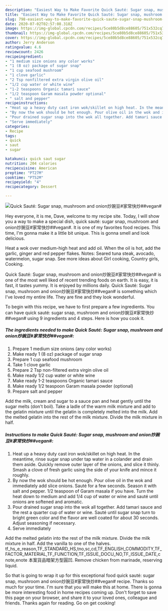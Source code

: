 ```yaml
---
description: "Easiest Way to Make Favorite Quick Sauté: Sugar snap, mushroom and onion炒豌豆#家常快炒##vegan#"
title: "Easiest Way to Make Favorite Quick Sauté: Sugar snap, mushroom and onion炒豌豆#家常快炒##vegan#"
slug: 798-easiest-way-to-make-favorite-quick-saute-sugar-snap-mushroom-and-onionvegan
date: 2020-07-02T02:57:08.318Z
image: https://img-global.cpcdn.com/recipes/5ce80b5d8ce88605/751x532cq70/quick-saute-sugar-snap-mushroom-and-onion炒豌豆家常快炒vegan-recipe-main-photo.jpg
thumbnail: https://img-global.cpcdn.com/recipes/5ce80b5d8ce88605/751x532cq70/quick-saute-sugar-snap-mushroom-and-onion炒豌豆家常快炒vegan-recipe-main-photo.jpg
cover: https://img-global.cpcdn.com/recipes/5ce80b5d8ce88605/751x532cq70/quick-saute-sugar-snap-mushroom-and-onion炒豌豆家常快炒vegan-recipe-main-photo.jpg
author: Jerry Anderson
ratingvalue: 4.6
reviewcount: 2426
recipeingredient:
- "1 medium size onions any color works"
- "1 (8 oz) package of sugar snap"
- "1 cup seafood mushroom"
- "1 clove garlic"
- "2 Tsp nonfiltered extra virgin olive oil"
- "1/2 cup water or white wine"
- "1-2 teaspoons Organic tamari sauce"
- "1/2 teaspoon Garam masala powder optional"
- " salt and pepper"
recipeinstructions:
- "Heat up a heavy duty cast iron wok/skillet on high heat. In the meantime, rinse sugar snap under tap water in a colander and drain them aside. Quickly remove outer layer of the onions, and slice it thinly. Smash a clove of fresh garlic using the side of your knife and mince it roughly."
- "By now the wok should be hot enough. Pour olive oil in the wok and immediately add slice onions. Sauté for a few seconds. Season it with salt and pepper. 1/2 teaspoon of Garam masala if you have. Turn the heat down to medium and add 1/4 cup of water or wine and sauté until onions are softened and aromatic."
- "Pour drained sugar snap into the wok all together. Add tamari sauce and the rest a quarter cup of water or wine. Sauté until sugar snap turn to bright green color and the flavor are well coated for about 30 seconds. Adjust seasoning if necessary."
- "Serve immediately"
categories:
- Recipe
tags:
- quick
- saut
- sugar

katakunci: quick saut sugar 
nutrition: 204 calories
recipecuisine: American
preptime: "PT27M"
cooktime: "PT52M"
recipeyield: "4"
recipecategory: Dessert

---
```



![Quick Sauté: Sugar snap, mushroom and onion炒豌豆#家常快炒##vegan#](https://img-global.cpcdn.com/recipes/5ce80b5d8ce88605/751x532cq70/quick-saute-sugar-snap-mushroom-and-onion炒豌豆家常快炒vegan-recipe-main-photo.jpg)

Hey everyone, it is me, Dave, welcome to my recipe site. Today, I will show you a way to make a special dish, quick sauté: sugar snap, mushroom and onion炒豌豆#家常快炒##vegan#. It is one of my favorites food recipes. This time, I'm gonna make it a little bit unique. This is gonna smell and look delicious.

Heat a wok over medium-high heat and add oil. When the oil is hot, add the garlic, ginger and red pepper flakes. Notes: Seared tuna steak, avocado, watermelon, sugar snap. See more ideas about Girl cooking, Country girls, Cooking.

Quick Sauté: Sugar snap, mushroom and onion炒豌豆#家常快炒##vegan# is one of the most well liked of recent trending foods on earth. It is easy, it is fast, it tastes yummy. It is enjoyed by millions daily. Quick Sauté: Sugar snap, mushroom and onion炒豌豆#家常快炒##vegan# is something which I've loved my entire life. They are fine and they look wonderful.


To begin with this recipe, we have to first prepare a few ingredients. You can have quick sauté: sugar snap, mushroom and onion炒豌豆#家常快炒##vegan# using 9 ingredients and 4 steps. Here is how you cook it.

<!--inarticleads1-->

##### The ingredients needed to make Quick Sauté: Sugar snap, mushroom and onion炒豌豆#家常快炒##vegan#:

1. Prepare 1 medium size onions (any color works)
1. Make ready 1 (8 oz) package of sugar snap
1. Prepare 1 cup seafood mushroom
1. Take 1 clove garlic
1. Prepare 2 Tsp non-filtered extra virgin olive oil
1. Make ready 1/2 cup water or white wine
1. Make ready 1-2 teaspoons Organic tamari sauce
1. Make ready 1/2 teaspoon Garam masala powder (optional)
1. Prepare  salt and pepper


Add the milk, cream and sugar to a sauce pan and heat gently until the sugar melts (don&#39;t boil). Take a ladle of the warm milk mixture and add to the gelatin mixture until the gelatin is completely melted into the milk. Add the melted gelatin into the rest of the milk mixture. Divide the milk mixture in half. 

<!--inarticleads2-->

##### Instructions to make Quick Sauté: Sugar snap, mushroom and onion炒豌豆#家常快炒##vegan#:

1. Heat up a heavy duty cast iron wok/skillet on high heat. In the meantime, rinse sugar snap under tap water in a colander and drain them aside. Quickly remove outer layer of the onions, and slice it thinly. Smash a clove of fresh garlic using the side of your knife and mince it roughly.
1. By now the wok should be hot enough. Pour olive oil in the wok and immediately add slice onions. Sauté for a few seconds. Season it with salt and pepper. 1/2 teaspoon of Garam masala if you have. Turn the heat down to medium and add 1/4 cup of water or wine and sauté until onions are softened and aromatic.
1. Pour drained sugar snap into the wok all together. Add tamari sauce and the rest a quarter cup of water or wine. Sauté until sugar snap turn to bright green color and the flavor are well coated for about 30 seconds. Adjust seasoning if necessary.
1. Serve immediately


Add the melted gelatin into the rest of the milk mixture. Divide the milk mixture in half. Add the vanilla to one of the halves. tf_hs_e_reason,TF_STANDARD_HS,tno,sc,cd,TF_ENGLISH_COMMODITY,TF_FACTOR_MATERIAL,TF_FUNCTION,TF_ISSUE_DOCU_NO,TF_ISSUE_DATE,cnote,enote 本案貨品暗架方型圓凹. Remove chicken from marinade, reserving liquid. 

So that is going to wrap it up for this exceptional food quick sauté: sugar snap, mushroom and onion炒豌豆#家常快炒##vegan# recipe. Thanks so much for your time. I'm sure that you will make this at home. There is gonna be more interesting food in home recipes coming up. Don't forget to save this page on your browser, and share it to your loved ones, colleague and friends. Thanks again for reading. Go on get cooking!
